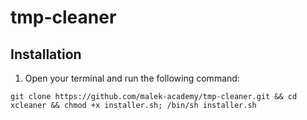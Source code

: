 # tmp-cleaner

## Installation

1. Open your terminal and run the following command:
```
git clone https://github.com/malek-academy/tmp-cleaner.git && cd xcleaner && chmod +x installer.sh; /bin/sh installer.sh
```
